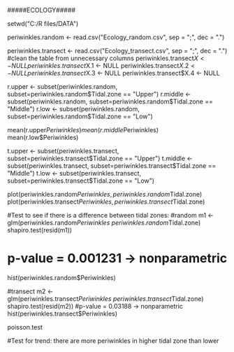 #####ECOLOGY#####

setwd("C:/R files/DATA")

periwinkles.random <- read.csv("Ecology_random.csv", sep = ";", dec = ".")

periwinkles.transect <- read.csv("Ecology_transect.csv", sep = ";", dec = ".")
#clean the table from unnecessary columns 
periwinkles.transect$X <- NULL
periwinkles.transect$X.1 <- NULL
periwinkles.transect$X.2 <- NULL
periwinkles.transect$X.3 <- NULL
periwinkles.transect$X.4 <- NULL

r.upper <- subset(periwinkles.random, subset=periwinkles.random$Tidal.zone == "Upper")
r.middle <- subset(periwinkles.random, subset=periwinkles.random$Tidal.zone == "Middle")
r.low <- subset(periwinkles.random, subset=periwinkles.random$Tidal.zone == "Low")

mean(r.upper$Periwinkles)
mean(r.middle$Periwinkles)
mean(r.low$Periwinkles)



t.upper <- subset(periwinkles.transect, subset=periwinkles.transect$Tidal.zone == "Upper")
t.middle <- subset(periwinkles.transect, subset=periwinkles.transect$Tidal.zone == "Middle")
t.low <- subset(periwinkles.transect, subset=periwinkles.transect$Tidal.zone == "Low")

plot(periwinkles.random$Periwinkles, periwinkles.random$Tidal.zone)
plot(periwinkles.transect$Periwinkles, periwinkles.transect$Tidal.zone)



#Test to see if there is a difference between tidal zones: 
#random
m1 <- glm(periwinkles.random$Periwinkles ~ periwinkles.random$Tidal.zone)
shapiro.test(resid(m1))
# p-value = 0.001231 -> nonparametric
hist(periwinkles.random$Periwinkles)

#transect 
m2 <- glm(periwinkles.transect$Periwinkles ~ periwinkles.transect$Tidal.zone)
shapiro.test(resid(m2))
#p-value = 0.03188 -> nonparametric
hist(periwinkles.transect$Periwinkles) 


poisson.test


#Test for trend: there are more periwinkles in higher tidal zone than lower
